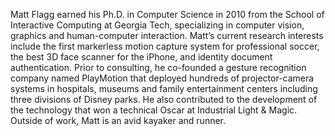 Matt Flagg earned his Ph.D. in Computer Science in 2010 from the School of Interactive Computing at Georgia Tech, specializing in computer vision, graphics and human-computer interaction. Matt’s current research interests include the first markerless motion capture system for professional soccer, the best 3D face scanner for the iPhone, and identity document authentication. Prior to consulting, he co-founded a gesture recognition company named PlayMotion that deployed hundreds of projector-camera systems in hospitals, museums and family entertainment centers including three divisions of Disney parks. He also contributed to the development of the technology that won a technical Oscar at Industrial Light & Magic. Outside of work, Matt is an avid kayaker and runner.

